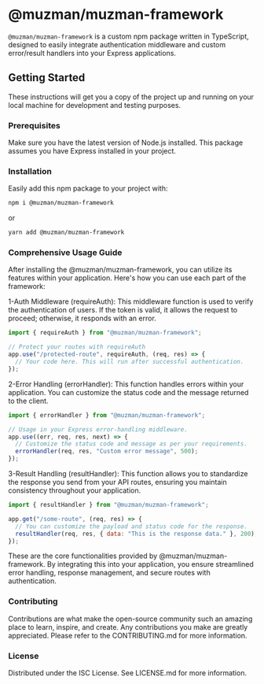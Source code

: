 # @muzman/muzman-framework

`@muzman/muzman-framework` is a custom npm package written in TypeScript, designed to easily integrate authentication middleware and custom error/result handlers into your Express applications.

## Getting Started

These instructions will get you a copy of the project up and running on your local machine for development and testing purposes.

### Prerequisites

Make sure you have the latest version of Node.js installed. This package assumes you have Express installed in your project.

### Installation

Easily add this npm package to your project with:

```bash
npm i @muzman/muzman-framework
```

or

```bash
yarn add @muzman/muzman-framework
```

### Comprehensive Usage Guide

After installing the @muzman/muzman-framework, you can utilize its features within your application. Here's how you can use each part of the framework:

1-Auth Middleware (requireAuth): This middleware function is used to verify the authentication of users. If the token is valid, it allows the request to proceed; otherwise, it responds with an error.

```javascript
import { requireAuth } from "@muzman/muzman-framework";

// Protect your routes with requireAuth
app.use("/protected-route", requireAuth, (req, res) => {
  // Your code here. This will run after successful authentication.
});
```

2-Error Handling (errorHandler): This function handles errors within your application. You can customize the status code and the message returned to the client.

```javascript
import { errorHandler } from "@muzman/muzman-framework";

// Usage in your Express error-handling middleware.
app.use((err, req, res, next) => {
  // Customize the status code and message as per your requirements.
  errorHandler(req, res, "Custom error message", 500);
});
```

3-Result Handling (resultHandler): This function allows you to standardize the response you send from your API routes, ensuring you maintain consistency throughout your application.

```javascript
import { resultHandler } from "@muzman/muzman-framework";

app.get("/some-route", (req, res) => {
  // You can customize the payload and status code for the response.
  resultHandler(req, res, { data: "This is the response data." }, 200);
});
```

These are the core functionalities provided by @muzman/muzman-framework. By integrating this into your application, you ensure streamlined error handling, response management, and secure routes with authentication.

### Contributing

Contributions are what make the open-source community such an amazing place to learn, inspire, and create. Any contributions you make are greatly appreciated. Please refer to the CONTRIBUTING.md for more information.

### License

Distributed under the ISC License. See LICENSE.md for more information.
